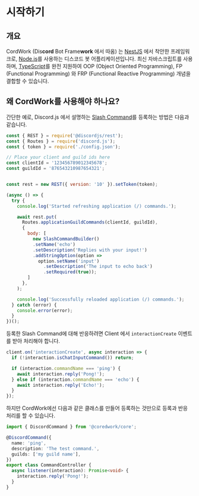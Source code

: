 # 시작하기

## 개요

CordWork (Dis**cord** Bot Frame**work** 에서 따옴) 는 [NestJS](https://nestjs.com) 에서 착안한 프레임워크로, [Node.js](https://nodejs.org)를 사용하는 디스코드 봇 어플리케이션입니다.
최신 자바스크립트를 사용하며, [TypeScript](https://www.typescriptlang.org/)를 완전 지원하여 OOP (Object Oriented Programming), FP (Functional Programming) 와  FRP (Functional Reactive Programming) 개념을 결합할 수 있습니다.

## 왜 CordWork를 사용해야 하나요?

간단한 예로, Discord.js 에서 설명하는 [Slash Command](https://discordjs.guide/interactions/slash-commands.html)를 등록하는 방법은 다음과 같습니다.

```javascript
const { REST } = require('@discordjs/rest');
const { Routes } = require('discord.js');
const { token } = require('./config.json');

// Place your client and guild ids here
const clientId = '123456789012345678';
const guildId = '876543210987654321';


const rest = new REST({ version: '10' }).setToken(token);

(async () => {
  try {
    console.log('Started refreshing application (/) commands.');

    await rest.put(
      Routes.applicationGuildCommands(clientId, guildId),
      {
        body: [
          new SlashCommandBuilder()
          .setName('echo')
          .setDescription('Replies with your input!')
          .addStringOption(option =>
            option.setName('input')
              .setDescription('The input to echo back')
              .setRequired(true));
        ]
      },
    );

    console.log('Successfully reloaded application (/) commands.');
  } catch (error) {
    console.error(error);
  }
})();
```

등록한 Slash Command에 대해 반응하려면 Client 에서 `interactionCreate` 이벤트를 받아 처리해야 합니다.

```javascript
client.on('interactionCreate', async interaction => {
  if (!interaction.isChatInputCommand()) return;

  if (interaction.commandName === 'ping') {
    await interaction.reply('Pong!');
  } else if (interaction.commandName === 'echo') {
    await interaction.reply('Echo!');
  }
});
```


하지만 CordWork에선 다음과 같은 클래스를 만들어 등록하는 것만으로 등록과 반응 처리를 할 수 있습니다.

```typescript
import { DiscordCommand } from '@coredwork/core';

@DiscordCommand({
  name: 'ping',
  description: 'The test command.',
  guilds: ['my guild name'],
})
export class CommandController {
  async listener(interaction): Promise<void> {
    interaction.reply('Pong!');
  }
}
```
